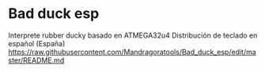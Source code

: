 # Bad duck esp
Interprete rubber ducky basado en ATMEGA32u4 
Distribución de teclado en español (España)
https://raw.githubusercontent.com/Mandragoratools/Bad_duck_esp/edit/master/README.md
